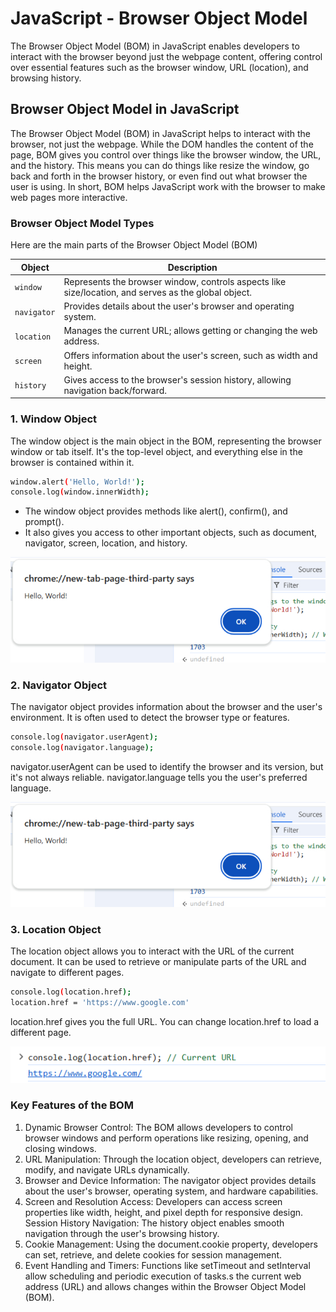 

# JavaScript - Browser Object Model
The Browser Object Model (BOM) in JavaScript enables developers to interact with the browser beyond just the webpage content, offering control over essential features such as the browser window, URL (location), and browsing history.

## Browser Object Model in JavaScript
The Browser Object Model (BOM) in JavaScript helps to interact with the browser, not just the webpage. While the DOM handles the content of the page, BOM gives you control over things like the browser window, the URL, and the history. This means you can do things like resize the window, go back and forth in the browser history, or even find out what browser the user is using. In short, BOM helps JavaScript work with the browser to make web pages more interactive.

### Browser Object Model Types
Here are the main parts of the Browser Object Model (BOM)

| **Object**  | **Description**                                                                                      |
| ----------- | ---------------------------------------------------------------------------------------------------- |
| `window`    | Represents the browser window, controls aspects like size/location, and serves as the global object. |
| `navigator` | Provides details about the user's browser and operating system.                                      |
| `location`  | Manages the current URL; allows getting or changing the web address.                                 |
| `screen`    | Offers information about the user's screen, such as width and height.                                |
| `history`   | Gives access to the browser's session history, allowing navigation back/forward.                     |


### 1. Window Object
The window object is the main object in the BOM, representing the browser window or tab itself. It's the top-level object, and everything else in the browser is contained within it.

```bash
window.alert('Hello, World!');
console.log(window.innerWidth); 


```
* The window object provides methods like alert(), confirm(), and prompt().
* It also gives you access to other important objects, such as document, navigator, screen, location, and history.

![Alt Text](jo.png)


### 2. Navigator Object
The navigator object provides information about the browser and the user's environment. It is often used to detect the browser type or features.

```bash
console.log(navigator.userAgent); 
console.log(navigator.language); 

```
navigator.userAgent can be used to identify the browser and its version, but it's not always reliable.
navigator.language tells you the user's preferred language.

![Alt Text](hello.png)


### 3. Location Object
The location object allows you to interact with the URL of the current document. It can be used to retrieve or manipulate parts of the URL and navigate to different pages.

```bash
console.log(location.href); 
location.href = 'https://www.google.com'

```
location.href gives you the full URL.
You can change location.href to load a different page.

![Alt Text](location.png)


### Key Features of the BOM
1. Dynamic Browser Control: The BOM allows developers to control browser windows and perform operations like resizing, opening, and closing windows.
2. URL Manipulation: Through the location object, developers can retrieve, modify, and navigate URLs dynamically.
3. Browser and Device Information: The navigator object provides details about the user's browser, operating system, and hardware capabilities.
4. Screen and Resolution Access: Developers can access screen properties like width, height, and pixel depth for responsive design.
Session History Navigation: The history object enables smooth navigation through the user's browsing history.
5. Cookie Management: Using the document.cookie property, developers can set, retrieve, and delete cookies for session management.
6. Event Handling and Timers: Functions like setTimeout and setInterval allow scheduling and periodic execution of tasks.s the current web address (URL) and allows changes within the Browser Object Model (BOM).

